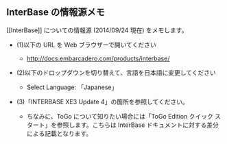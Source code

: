 ## InterBase の情報源メモ

[[InterBase]] についての情報源 (2014/09/24 現在) をメモします。


* (1)以下の URL を Web ブラウザーで開いてください
  *   http://docs.embarcadero.com/products/interbase/



* (2)以下のドロップダウンを切り替えて、言語を日本語に変更してください
  *   Select Language: 「Japanese」



* (3)「INTERBASE XE3 Update 4」の箇所を参照してください。
  *  ちなみに、ToGo について知りたい場合には「ToGo Edition クイック スタート」を参照します。こちらは InterBase ドキュメントに対する差分による記載となります。



